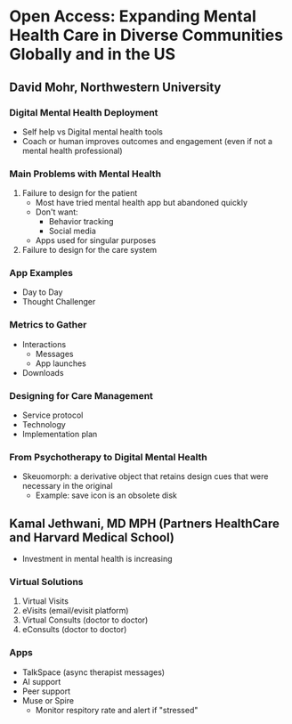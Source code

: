 # Open Access: Expanding Mental Health Care in Diverse Communities Globally and in the US

## David Mohr, Northwestern University

### Digital Mental Health Deployment

- Self help vs Digital mental health tools
- Coach or human improves outcomes and engagement (even if not a mental health professional)

### Main Problems with Mental Health

1. Failure to design for the patient
    - Most have tried mental health app but abandoned quickly
    - Don't want:
        - Behavior tracking
        - Social media
    - Apps used for singular purposes
1. Failure to design for the care system

### App Examples

- Day to Day
- Thought Challenger

### Metrics to Gather

- Interactions
    - Messages
    - App launches
- Downloads

### Designing for Care Management

- Service protocol
- Technology
- Implementation plan

### From Psychotherapy to Digital Mental Health

- Skeuomorph: a derivative object that retains design cues that were necessary in the original
    - Example: save icon is an obsolete disk


## Kamal Jethwani, MD MPH (Partners HealthCare and Harvard Medical School)

- Investment in mental health is increasing

### Virtual Solutions

1. Virtual Visits
1. eVisits (email/evisit platform)
1. Virtual Consults (doctor to doctor)
1. eConsults (doctor to doctor)

### Apps

- TalkSpace (async therapist messages)
- AI support
- Peer support
- Muse or Spire
    - Monitor respitory rate and alert if "stressed"